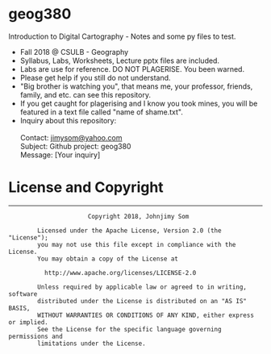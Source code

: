 # geog380
Introduction to Digital Cartography - Notes and some py files to test.

- Fall 2018 @ CSULB - Geography
- Syllabus, Labs, Worksheets, Lecture pptx files are included.
- Labs are use for reference. DO NOT PLAGERISE. You been warned.
- Please get help if you still do not understand.
- "Big brother is watching you", that means me, your professor, friends, family, and etc. can see this repository.
- If you get caught for plagerising and I know you took mines, you will be featured in a text file called "name of shame.txt".
- Inquiry about this repository:<br/><br/>
                                       Contact: jimysom@yahoo.com <br/>
                                       Subject: Github project: geog380 <br/>
                                       Message: [Your inquiry]<br/>

# License and Copyright
<hr>
                        
                          Copyright 2018, Johnjimy Som 
            
            Licensed under the Apache License, Version 2.0 (the "License");
            you may not use this file except in compliance with the License.
            You may obtain a copy of the License at

              http://www.apache.org/licenses/LICENSE-2.0

            Unless required by applicable law or agreed to in writing, software
            distributed under the License is distributed on an "AS IS" BASIS,
            WITHOUT WARRANTIES OR CONDITIONS OF ANY KIND, either express or implied.
            See the License for the specific language governing permissions and
            limitations under the License.

